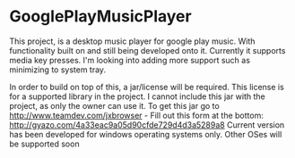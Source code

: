 # GooglePlayMusicPlayer

This project, is a desktop music player for google play music. With functionality built on and still
being developed onto it. Currently it supports media key presses. I'm looking into adding more support 
such as minimizing to system tray.

In order to build on top of this, a jar/license will be required. This license is for a supported library in the project.
I cannot include this jar with the project, as only the owner can use it. To get this jar go to 
http://www.teamdev.com/jxbrowser - Fill out this form at the bottom: http://gyazo.com/4a33eac9a05d90cfde729d4d3a5289a8
Current version has been developed for windows operating systems only. Other OSes will be supported soon
